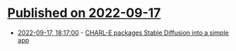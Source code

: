 # [Published on 2022-09-17](index.md)

* [2022-09-17, 18:17:00](https://lobste.rs/s/9sadyl/charl_e_packages_stable_diffusion_into) - [CHARL-E packages Stable Diffusion into a simple app](https://www.charl-e.com/)
